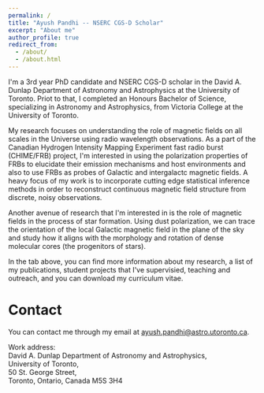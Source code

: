 ```yaml
---
permalink: /
title: "Ayush Pandhi -- NSERC CGS-D Scholar"
excerpt: "About me"
author_profile: true
redirect_from: 
  - /about/
  - /about.html
---
```

I'm a 3rd year PhD candidate and NSERC CGS-D scholar in the David A. Dunlap Department of Astronomy and Astrophysics at the University of Toronto. Priot to that, I completed an Honours Bachelor of Science, specializing in Astronomy and Astrophysics, from Victoria College at the University of Toronto.

My research focuses on understanding the role of magnetic fields on all scales in the Universe using radio wavelength observations. As a part of the Canadian Hydrogen Intensity Mapping Experiment fast radio burst (CHIME/FRB) project, I'm interested in using the polarization properties of FRBs to elucidate their emission mechanisms and host environments and also to use FRBs as probes of Galactic and intergalactc magnetic fields. A heavy focus of my work is to incorporate cutting edge statistical inference methods in order to reconstruct continuous magnetic field structure from discrete, noisy observations.

Another avenue of research that I'm interested in is the role of magnetic fields in the process of star formation. Using dust polarization, we can trace the orientation of the local Galactic magnetic field in the plane of the sky and study how it aligns with the morphology and rotation of dense molecular cores (the progenitors of stars). 

In the tab above, you can find more information about my research, a list of my publications, student projects that I've supervisied, teaching and outreach, and you can download my curriculum vitae.

Contact
======
You can contact me through my email at ayush.pandhi@astro.utoronto.ca. 

Work address:<br>David A. Dunlap Department of Astronomy and Astrophysics,<br>University of Toronto,<br>50 St. George Street,<br>Toronto, Ontario, Canada M5S 3H4
